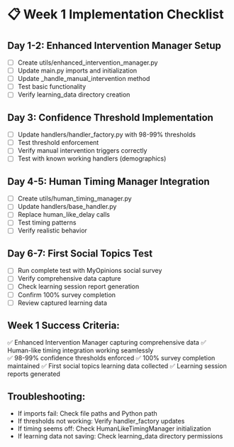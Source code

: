 # 📋 Week 1 Implementation Checklist

## Day 1-2: Enhanced Intervention Manager Setup
- [ ] Create utils/enhanced_intervention_manager.py
- [ ] Update main.py imports and initialization
- [ ] Update _handle_manual_intervention method
- [ ] Test basic functionality
- [ ] Verify learning_data directory creation

## Day 3: Confidence Threshold Implementation  
- [ ] Update handlers/handler_factory.py with 98-99% thresholds
- [ ] Test threshold enforcement
- [ ] Verify manual intervention triggers correctly
- [ ] Test with known working handlers (demographics)

## Day 4-5: Human Timing Manager Integration
- [ ] Create utils/human_timing_manager.py
- [ ] Update handlers/base_handler.py
- [ ] Replace human_like_delay calls
- [ ] Test timing patterns
- [ ] Verify realistic behavior

## Day 6-7: First Social Topics Test
- [ ] Run complete test with MyOpinions social survey
- [ ] Verify comprehensive data capture
- [ ] Check learning session report generation
- [ ] Confirm 100% survey completion
- [ ] Review captured learning data

## Week 1 Success Criteria:
✅ Enhanced Intervention Manager capturing comprehensive data
✅ Human-like timing integration working seamlessly  
✅ 98-99% confidence thresholds enforced
✅ 100% survey completion maintained
✅ First social topics learning data collected
✅ Learning session reports generated

## Troubleshooting:
- If imports fail: Check file paths and Python path
- If thresholds not working: Verify handler_factory updates
- If timing seems off: Check HumanLikeTimingManager initialization
- If learning data not saving: Check learning_data directory permissions
